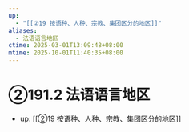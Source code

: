 ```yaml
---
up:
  - "[[②19 按语种、人种、宗教、集团区分的地区]]"
aliases:
  - 法语语言地区
ctime: 2025-03-01T13:09:48+08:00
mtime: 2025-10-01T11:40:35+08:00
---
```


# ②191.2 法语语言地区

- up: [[②19 按语种、人种、宗教、集团区分的地区]]

